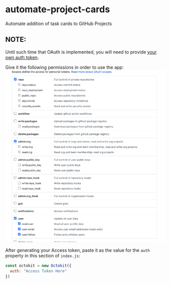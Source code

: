 # automate-project-cards
Automate addition of task cards to GitHub Projects

## NOTE:

Until such time that OAuth is implemented, you will need to provide [your own auth token](https://docs.github.com/en/free-pro-team@latest/github/authenticating-to-github/creating-a-personal-access-token).

Give it the following permissions in order to use the app:
![Permissions image](assets/token-permissions.png)

After generating your Access token, paste it as the value for the `auth` property in this section of `index.js`:
```js
const octokit = new Octokit({
  auth: "Access Token Here"
})
```
